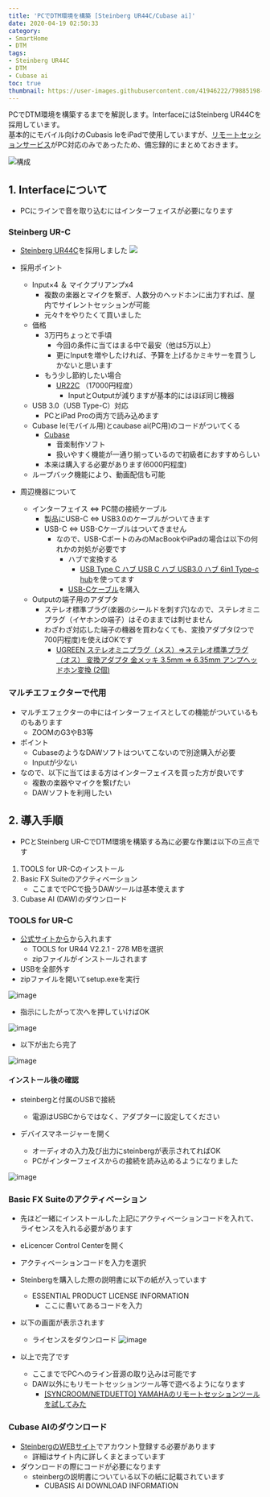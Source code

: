 ```yaml
---
title: 'PCでDTM環境を構築 [Steinberg UR44C/Cubase ai]'
date: 2020-04-19 02:50:33
category: 
- SmartHome
- DTM
tags: 
- Steinberg UR44C
- DTM
- Cubase ai
toc: true
thumbnail: https://user-images.githubusercontent.com/41946222/79885198-61f60b00-8431-11ea-97cc-6298ae1c92a3.png
---
```


PCでDTM環境を構築するまでを解説します。InterfaceにはSteinberg UR44Cを採用しています。  
基本的にモバイル向けのCubasis leをiPadで使用していますが、[リモートセッションサービス](syncroom.yamaha.com)がPC対応のみであったため、備忘録的にまとめておきます。

![構成](https://user-images.githubusercontent.com/41946222/79885198-61f60b00-8431-11ea-97cc-6298ae1c92a3.png)


<!-- toc -->

## 1. Interfaceについて 
- PCにラインで音を取り込むにはインターフェイスが必要になります
### Steinberg UR-C
- [Steinberg UR44C](https://amzn.to/2JdYsPS)を採用しました
    <a href="https://www.amazon.co.jp/%E3%82%B9%E3%82%BF%E3%82%A4%E3%83%B3%E3%83%90%E3%83%BC%E3%82%B0-Steinberg-USB3-0-%E3%82%AA%E3%83%BC%E3%83%87%E3%82%A3%E3%82%AA%E3%82%A4%E3%83%B3%E3%82%BF%E3%83%BC%E3%83%95%E3%82%A7%E3%82%A4%E3%82%B9-UR44C/dp/B07YLKRH58/ref=as_li_ss_il?__mk_ja_JP=%E3%82%AB%E3%82%BF%E3%82%AB%E3%83%8A&keywords=Steinberg+ur44C&qid=1585065911&sr=8-1&swrs=3928F2E7A513E4BED97A4C3E596F00B9&linkCode=li3&tag=junjun10804-22&linkId=3bf102532686f968cd4c92202a2f4172&language=ja_JP" target="_blank"><img border="0" src="//ws-fe.amazon-adsystem.com/widgets/q?_encoding=UTF8&ASIN=B07YLKRH58&Format=_SL250_&ID=AsinImage&MarketPlace=JP&ServiceVersion=20070822&WS=1&tag=junjun10804-22&language=ja_JP" ></a><img src="https://ir-jp.amazon-adsystem.com/e/ir?t=junjun10804-22&language=ja_JP&l=li3&o=9&a=B07YLKRH58" width="1" height="1" border="0" alt="" style="border:none !important; margin:0px !important;" />

- 採用ポイント
    - Input×4 ＆ マイクプリアンプx4
        - 複数の楽器とマイクを繋ぎ、人数分のヘッドホンに出力すれば、屋内でサイレントセッションが可能
        - 元々↑をやりたくて買いました
    - 価格
        - 3万円ちょっとで手頃
            - 今回の条件に当てはまる中で最安（他は5万以上）
            - 更にInputを増やしたければ、予算を上げるかミキサーを買うしかないと思います
        - もう少し節約したい場合
            - [UR22C](https://amzn.to/3bw7rZm) （17000円程度）
                - InputとOutputが減りますが基本的にはほぼ同じ機器
    -  USB 3.0（USB Type-C）対応
        - PCとiPad Proの両方で読み込めます
    - Cubase le(モバイル用)とcaubase ai(PC用)のコードがついてくる
        - [Cubase](https://new.steinberg.net/ja/cubase/)
            - 音楽制作ソフト
            - 扱いやすく機能が一通り揃っているので初級者におすすめらしい
        - 本来は購入する必要があります(6000円程度)
    - ループバック機能により、動画配信も可能

- 周辺機器について
    - インターフェイス ⇔ PC間の接続ケーブル
        - 製品にUSB-C ⇔ USB3.0のケーブルがついてきます
        - USB-C ⇔ USB-Cケーブルはついてきません
            - なので、USB-CポートのみのMacBookやiPadの場合は以下の何れかの対処が必要です
                - ハブで変換する
                    - [USB Type C ハブ USB C ハブ USB3.0 ハブ 6in1 Type-c hub](https://amzn.to/2VqhARF)を使ってます
                - [USB-Cケーブル](https://amzn.to/2VNnGKT)を購入
    - Outputの端子用のアダプタ
        - ステレオ標準プラグ(楽器のシールドを刺す穴)なので、ステレオミニプラグ（イヤホンの端子）はそのままでは刺せません
        - わざわざ対応した端子の機器を買わなくても、変換アダプタ(2つで700円程度)を使えばOKです
            - [UGREEN ステレオミニプラグ（メス）⇒ステレオ標準プラグ（オス） 変換アダプタ 金メッキ 3.5mm ⇒ 6.35mm アンプヘッドホン変換 (2個)](https://amzn.to/2yweumk)

### マルチエフェクターで代用
- マルチエフェクターの中にはインターフェイスとしての機能がついているものもあります
    - ZOOMのG3やB3等
- ポイント
    - CubaseのようなDAWソフトはついてこないので別途購入が必要
    - Inputが少ない
- なので、以下に当てはまる方はインターフェイスを買った方が良いです
    - 複数の楽器やマイクを繋げたい
    - DAWソフトを利用したい

## 2. 導入手順
- PCとSteinberg UR-CでDTM環境を構築する為に必要な作業は以下の三点です

1. TOOLS for UR-Cのインストール
2. Basic FX Suiteのアクティベーション
    - ここまででPCで扱うDAWツールは基本使えます
3. Cubase AI (DAW)のダウンロード

### TOOLS for UR-C
- [公式サイトから](https://japan.steinberg.net/jp/support/downloads/ur44.html)から入れます
    - TOOLS for UR44 V2.2.1 - 278 MBを選択
    - zipファイルがインストールされます
- USBを全部外す
- zipファイルを開いてsetup.exeを実行

![image](https://user-images.githubusercontent.com/41946222/79579880-24c50c80-8103-11ea-8f1e-840e06207758.png)

- 指示にしたがって次へを押していけばOK

![image](https://user-images.githubusercontent.com/41946222/79580134-884f3a00-8103-11ea-9420-0ab5cce0a5f3.png)

- 以下が出たら完了

![image](https://user-images.githubusercontent.com/41946222/79580496-057aaf00-8104-11ea-905c-2bcd2abac4a6.png)


#### インストール後の確認
- steinbergと付属のUSBで接続
    - 電源はUSBCからではなく、アダプターに設定してください

- デバイスマネージャーを開く
    - オーディオの入力及び出力にsteinbergが表示されてればOK
    - PCがインターフェイスからの接続を読み込めるようになりました

![image](https://user-images.githubusercontent.com/41946222/79581133-f5170400-8104-11ea-925c-09d994424d74.png)


### Basic FX Suiteのアクティベーション
- 先ほど一緒にインストールした上記にアクティベーションコードを入れて、ライセンスを入れる必要があります
- eLicencer Control Centerを開く
- アクティベーションコードを入力を選択
- Steinbergを購入した際の説明書に以下の紙が入っています
    - ESSENTIAL PRODUCT LICENSE INFORMATION
        - ここに書いてあるコードを入力

- 以下の画面が表示されます
    - ライセンスをダウンロード
![image](https://user-images.githubusercontent.com/41946222/79582273-833fba00-8106-11ea-955f-f6b2e259e133.png)

- 以上で完了です
    - ここまででPCへのライン音源の取り込みは可能です
    - DAW以外にもリモートセッションツール等で遊べるようになります
        - [[SYNCROOM/NETDUETTO] YAMAHAのリモートセッションツールを試してみた](https://j-xaas.github.io/2020/04/19/YAMAHA%E3%81%AE%E3%83%AA%E3%83%A2%E3%83%BC%E3%83%88%E3%82%BB%E3%83%83%E3%82%B7%E3%83%A7%E3%83%B3%E3%83%84%E3%83%BC%E3%83%ABSYNCROOM%E3%81%AE%E3%83%99%E3%83%BC%E3%82%BF%E7%89%88%EF%BC%9ANETDUET%E3%82%92%E8%A9%A6%E3%81%97%E3%81%A6%E3%81%BF%E3%81%9F/)

### Cubase AIのダウンロード
- [SteinbergのWEBサイト](http://www.steinberg.net/getcabaseai/)でアカウント登録する必要があります
    - 詳細はサイト内に詳しくまとまっています
- ダウンロードの際にコードが必要になります
    - steinbergの説明書についている以下の紙に記載されています
        - CUBASIS AI DOWNLOAD INFORMATION
